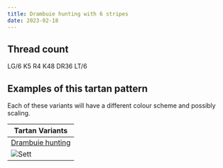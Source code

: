 ```yaml
---
title: Drambuie hunting with 6 stripes
date: 2023-02-18
---
```



## Thread count
LG/6 K5 R4 K48 DR36 LT/6

## Examples of this tartan pattern
Each of these variants will have a different colour scheme and possibly scaling.

| Tartan Variants |
|---------|
| [Drambuie hunting](/variants/lg/6/k5/r4/k48/dr36/lt/6-dr401000-k000000-lg908000-lt906030-rc00000/)|
|![Sett](/variants/lg/6/k5/r4/k48/dr36/lt/6-dr401000-k000000-lg908000-lt906030-rc00000/sett.png)|
